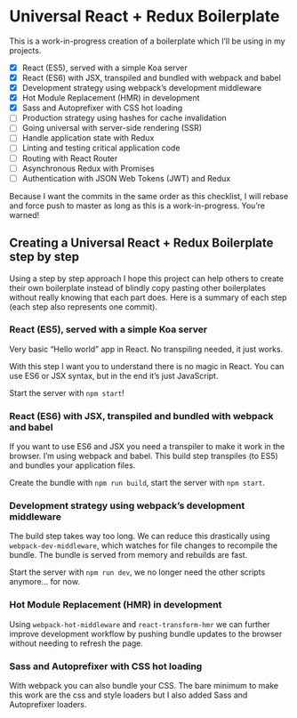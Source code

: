 # Universal React + Redux Boilerplate

This is a work-in-progress creation of a boilerplate which I’ll be using in my projects.

- [x] React (ES5), served with a simple Koa server
- [x] React (ES6) with JSX, transpiled and bundled with webpack and babel
- [x] Development strategy using webpack’s development middleware
- [x] Hot Module Replacement (HMR) in development
- [x] Sass and Autoprefixer with CSS hot loading
- [ ] Production strategy using hashes for cache invalidation
- [ ] Going universal with server-side rendering (SSR)
- [ ] Handle application state with Redux
- [ ] Linting and testing critical application code
- [ ] Routing with React Router
- [ ] Asynchronous Redux with Promises
- [ ] Authentication with JSON Web Tokens (JWT) and Redux

Because I want the commits in the same order as this checklist, I will rebase and force push to master as long as this is a work-in-progress. You’re warned!

## Creating a Universal React + Redux Boilerplate step by step

Using a step by step approach I hope this project can help others to create their own boilerplate instead of blindly copy pasting other boilerplates without really knowing that each part does. Here is a summary of each step (each step also represents one commit).

### React (ES5), served with a simple Koa server

Very basic “Hello world” app in React. No transpiling needed, it just works.

With this step I want you to understand there is no magic in React. You can use ES6 or JSX syntax, but in the end it’s just JavaScript.

Start the server with `npm start`!

### React (ES6) with JSX, transpiled and bundled with webpack and babel

If you want to use ES6 and JSX you need a transpiler to make it work in the browser. I’m using webpack and babel. This build step transpiles (to ES5) and bundles your application files.

Create the bundle with `npm run build`, start the server with `npm start`.

### Development strategy using webpack’s development middleware

The build step takes way too long. We can reduce this drastically using `webpack-dev-middleware`, which watches for file changes to recompile the bundle. The bundle is served from memory and rebuilds are fast.

Start the server with `npm run dev`, we no longer need the other scripts anymore... for now.

### Hot Module Replacement (HMR) in development

Using `webpack-hot-middleware` and `react-transform-hmr` we can further improve development workflow by pushing bundle updates to the browser without needing to refresh the page.

### Sass and Autoprefixer with CSS hot loading

With webpack you can also bundle your CSS. The bare minimum to make this work are the css and style loaders but I also added Sass and Autoprefixer loaders.
